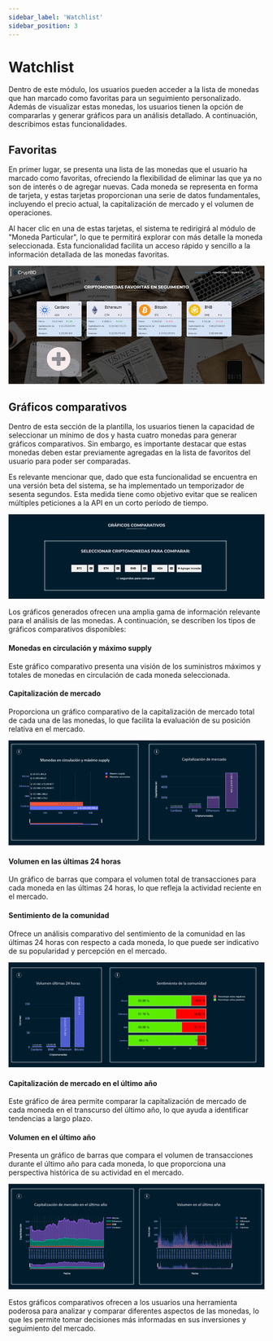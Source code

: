 ```yaml
---
sidebar_label: 'Watchlist'
sidebar_position: 3
---
```


# Watchlist

Dentro de este módulo, los usuarios pueden acceder a la lista de monedas que han marcado como favoritas para un seguimiento personalizado. Además de visualizar estas monedas, los usuarios tienen la opción de compararlas y generar gráficos para un análisis detallado. A continuación, describimos estas funcionalidades.

## Favoritas

En primer lugar, se presenta una lista de las monedas que el usuario ha marcado como favoritas, ofreciendo la flexibilidad de eliminar las que ya no son de interés o de agregar nuevas. Cada moneda se representa en forma de tarjeta, y estas tarjetas proporcionan una serie de datos fundamentales, incluyendo el precio actual, la capitalización de mercado y el volumen de operaciones.

Al hacer clic en una de estas tarjetas, el sistema te redirigirá al módulo de "Moneda Particular", lo que te permitirá explorar con más detalle la moneda seleccionada. Esta funcionalidad facilita un acceso rápido y sencillo a la información detallada de las monedas favoritas.

![alt text](image-23.png)

## Gráficos comparativos

Dentro de esta sección de la plantilla, los usuarios tienen la capacidad de seleccionar un mínimo de dos y hasta cuatro monedas para generar gráficos comparativos. Sin embargo, es importante destacar que estas monedas deben estar previamente agregadas en la lista de favoritos del usuario para poder ser comparadas.

Es relevante mencionar que, dado que esta funcionalidad se encuentra en una versión beta del sistema, se ha implementado un temporizador de sesenta segundos. Esta medida tiene como objetivo evitar que se realicen múltiples peticiones a la API en un corto período de tiempo.

![alt text](image-24.png)

Los gráficos generados ofrecen una amplia gama de información relevante para el análisis de las monedas. A continuación, se describen los tipos de gráficos comparativos disponibles:


#### Monedas en circulación y máximo supply

Este gráfico comparativo presenta una visión de los suministros máximos y totales de monedas en circulación de cada moneda seleccionada.

#### Capitalización de mercado

Proporciona un gráfico comparativo de la capitalización de mercado total de cada una de las monedas, lo que facilita la evaluación de su posición relativa en el mercado.

![alt text](image-25.png)

#### Volumen en las últimas 24 horas

Un gráfico de barras que compara el volumen total de transacciones para cada moneda en las últimas 24 horas, lo que refleja la actividad reciente en el mercado.

#### Sentimiento de la comunidad

Ofrece un análisis comparativo del sentimiento de la comunidad en las últimas 24 horas con respecto a cada moneda, lo que puede ser indicativo de su popularidad y percepción en el mercado.

![alt text](image-26.png)

#### Capitalización de mercado en el último año

Este gráfico de área permite comparar la capitalización de mercado de cada moneda en el transcurso del último año, lo que ayuda a identificar tendencias a largo plazo.

#### Volumen en el último año

Presenta un gráfico de barras que compara el volumen de transacciones durante el último año para cada moneda, lo que proporciona una perspectiva histórica de su actividad en el mercado.

![alt text](image-27.png)

Estos gráficos comparativos ofrecen a los usuarios una herramienta poderosa para analizar y comparar diferentes aspectos de las monedas, lo que les permite tomar decisiones más informadas en sus inversiones y seguimiento del mercado.